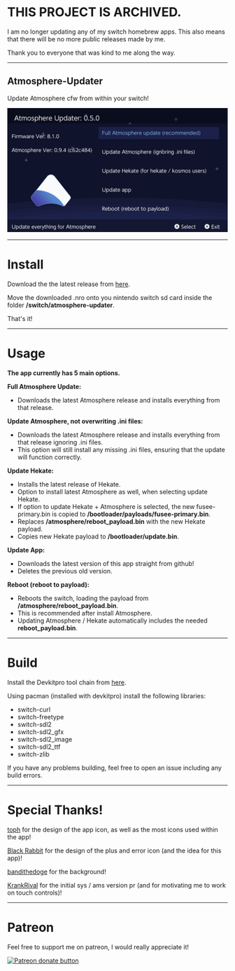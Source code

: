 # THIS PROJECT IS ARCHIVED.

I am no longer updating any of my switch homebrew apps. This also means that there will be no more public releases made by me.

Thank you to everyone that was kind to me along the way.

----

## Atmosphere-Updater

Update Atmosphere cfw from within your switch!

![Img](images/example.jpg)

----

# Install

Download the the latest release from [here](https://github.com/ITotalJustice/atmosphere-updater/releases).

Move the downloaded .nro onto you nintendo switch sd card inside the folder **/switch/atmosphere-updater**.

That's it!

----

# Usage

__**The app currently has 5 main options.**__

**Full Atmosphere Update:**

* Downloads the latest Atmosphere release and installs everything from that release.

**Update Atmosphere, not overwriting .ini files:**

* Downloads the latest Atmosphere release and installs everything from that release ignoring .ini files.
* This option will still install any missing .ini files, ensuring that the update will function correctly.

**Update Hekate:**

* Installs the latest release of Hekate.
* Option to install latest Atmosphere as well, when selecting update Hekate.
* If option to update Hekate + Atmosphere is selected, the new fusee-primary.bin is copied to **/bootloader/payloads/fusee-primary.bin**.
* Replaces **/atmosphere/reboot_payload.bin** with the new Hekate payload.
* Copies new Hekate payload to **/bootloader/update.bin**.

**Update App:**

* Downloads the latest version of this app straight from github!
* Deletes the previous old version.

**Reboot (reboot to payload):**

* Reboots the switch, loading the payload from **/atmosphere/reboot_payload.bin**.
* This is recommended after install Atmosphere.
* Updating Atmosphere / Hekate automatically includes the needed **reboot_payload.bin**.

----

# Build

Install the Devkitpro tool chain from [here](https://devkitpro.org/wiki/Getting_Started).

 Using pacman (installed with devkitpro) install the following libraries:
* switch-curl
* switch-freetype
* switch-sdl2
* switch-sdl2_gfx
* switch-sdl2_image
* switch-sdl2_ttf
* switch-zlib

If you have any problems building, feel free to open an issue including any build errors.
 
----

# Special Thanks!

[toph](https://github.com/sudot0ph) for the design of the app icon, as well as the most icons used within the app!

[Black Rabbit](https://github.com/BlackRabbit22) for the design of the plus and error icon (and the idea for this app)!

[bandithedoge](https://github.com/bandithedoge) for the background!

[KrankRival](https://github.com/KranKRival) for the initial sys / ams version pr (and for motivating me to work on touch controls)!

----

# Patreon

Feel free to support me on patreon, I would really appreciate it!

<a href="https://www.patreon.com/totaljustice"><img src="https://c5.patreon.com/external/logo/become_a_patron_button@2x.png" alt="Patreon donate button" /> </a>
